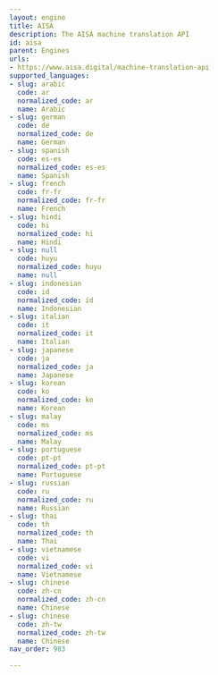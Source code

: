 ```yaml
---
layout: engine
title: AISA
description: The AISA machine translation API
id: aisa
parent: Engines
urls:
- https://www.aisa.digital/machine-translation-api
supported_languages:
- slug: arabic
  code: ar
  normalized_code: ar
  name: Arabic
- slug: german
  code: de
  normalized_code: de
  name: German
- slug: spanish
  code: es-es
  normalized_code: es-es
  name: Spanish
- slug: french
  code: fr-fr
  normalized_code: fr-fr
  name: French
- slug: hindi
  code: hi
  normalized_code: hi
  name: Hindi
- slug: null
  code: huyu
  normalized_code: huyu
  name: null
- slug: indonesian
  code: id
  normalized_code: id
  name: Indonesian
- slug: italian
  code: it
  normalized_code: it
  name: Italian
- slug: japanese
  code: ja
  normalized_code: ja
  name: Japanese
- slug: korean
  code: ko
  normalized_code: ko
  name: Korean
- slug: malay
  code: ms
  normalized_code: ms
  name: Malay
- slug: portuguese
  code: pt-pt
  normalized_code: pt-pt
  name: Portuguese
- slug: russian
  code: ru
  normalized_code: ru
  name: Russian
- slug: thai
  code: th
  normalized_code: th
  name: Thai
- slug: vietnamese
  code: vi
  normalized_code: vi
  name: Vietnamese
- slug: chinese
  code: zh-cn
  normalized_code: zh-cn
  name: Chinese
- slug: chinese
  code: zh-tw
  normalized_code: zh-tw
  name: Chinese
nav_order: 983

---
```



